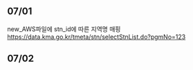 ## 07/01
new_AWS파일에 stn_id에 따른 지역명 매핑 https://data.kma.go.kr/tmeta/stn/selectStnList.do?pgmNo=123

## 07/02
